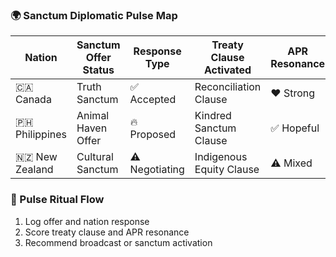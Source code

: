 ### 🌍 Sanctum Diplomatic Pulse Map

| Nation         | Sanctum Offer Status | Response Type     | Treaty Clause Activated | APR Resonance |
|----------------|----------------------|--------------------|---------------------------|----------------|
| 🇨🇦 Canada       | Truth Sanctum         | ✅ Accepted         | Reconciliation Clause     | ❤️ Strong  
| 🇵🇭 Philippines | Animal Haven Offer    | 🔥 Proposed         | Kindred Sanctum Clause    | ✅ Hopeful  
| 🇳🇿 New Zealand | Cultural Sanctum      | ⚠️ Negotiating      | Indigenous Equity Clause  | ⚠️ Mixed  

### 🔄 Pulse Ritual Flow
1. Log offer and nation response  
2. Score treaty clause and APR resonance  
3. Recommend broadcast or sanctum activation

